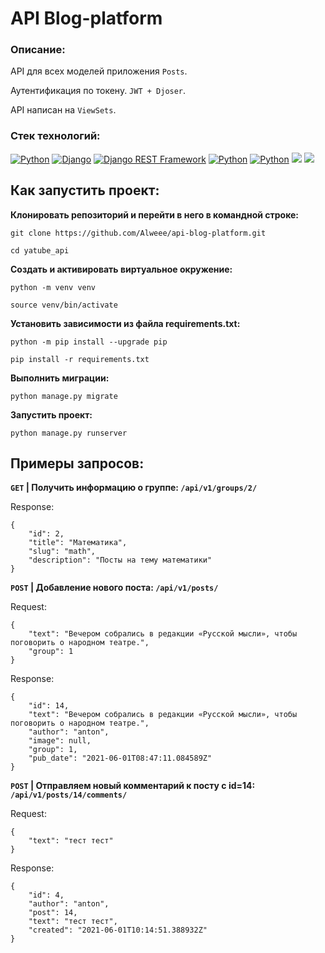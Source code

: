 # API Blog-platform

### Описание:
API для всех моделей приложения `Posts`.

Аутентификация по токену. `JWT + Djoser`.

API написан на `ViewSets`.

### Cтек технологий:
[![Python](https://img.shields.io/badge/-Python-464646?style=flat&logo=Python&logoColor=56C0C0&color=008080)](https://www.python.org/)
[![Django](https://img.shields.io/badge/-Django-464646?style=flat&logo=Django&logoColor=56C0C0&color=008080)](https://www.djangoproject.com/)
[![Django REST Framework](https://img.shields.io/badge/-Django%20REST%20Framework-464646?style=flat&logo=Django%20REST%20Framework&logoColor=56C0C0&color=008080)](https://www.django-rest-framework.org/)
[![Python](https://img.shields.io/badge/Simple%20JWT-%20-008080)](https://django-rest-framework-simplejwt.readthedocs.io/en/latest/)
[![Python](https://img.shields.io/badge/djoser-%20-008080)](https://djoser.readthedocs.io/en/latest/index.html)
[![](https://img.shields.io/badge/Pillow-%20-008080)](https://pypi.org/project/Pillow/)
[![](https://img.shields.io/badge/django--filter-%20-008080)](https://django-filter.readthedocs.io/en/stable/guide/usage.html)

## Как запустить проект:
**Клонировать репозиторий и перейти в него в командной строке:**

`git clone https://github.com/Alweee/api-blog-platform.git`

`cd yatube_api` 

**Cоздать и активировать виртуальное окружение:**

`python -m venv venv`

`source venv/bin/activate`

**Установить зависимости из файла requirements.txt:**

`python -m pip install --upgrade pip`

`pip install -r requirements.txt`

**Выполнить миграции:**

`python manage.py migrate`

**Запустить проект:**

`python manage.py runserver`

## Примеры запросов:
**`GET` | Получить информацию о группе: `/api/v1/groups/2/`**

Response:
```
{
    "id": 2,
    "title": "Математика",
    "slug": "math",
    "description": "Посты на тему математики"
} 
```

**`POST` | Добавление нового поста: `/api/v1/posts/`**

Request:
```
{
    "text": "Вечером собрались в редакции «Русской мысли», чтобы поговорить о народном театре.",
    "group": 1
} 
```

Response:
```
{
    "id": 14,
    "text": "Вечером собрались в редакции «Русской мысли», чтобы поговорить о народном театре.",
    "author": "anton",
    "image": null,
    "group": 1,
    "pub_date": "2021-06-01T08:47:11.084589Z"
} 
```

**`POST` | Отправляем новый комментарий к посту с id=14: `/api/v1/posts/14/comments/`**

Request:
```
{
    "text": "тест тест"
} 
```

Response:
```
{
    "id": 4,
    "author": "anton",
    "post": 14,
    "text": "тест тест",
    "created": "2021-06-01T10:14:51.388932Z"
}
```
